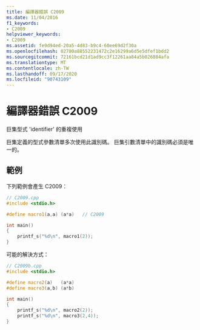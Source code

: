 ```yaml
---
title: 編譯器錯誤 C2009
ms.date: 11/04/2016
f1_keywords:
- C2009
helpviewer_keywords:
- C2009
ms.assetid: fe9d94ed-20a5-4d83-b9c4-60ee69d2f30a
ms.openlocfilehash: 02780a88552231472c2e16299a6d5e5dfef1bdd2
ms.sourcegitcommit: 72161bcd21d1ad9cc3f12261aa84a5b026884afa
ms.translationtype: MT
ms.contentlocale: zh-TW
ms.lasthandoff: 09/17/2020
ms.locfileid: "90743109"
---
```

# <a name="compiler-error-c2009"></a>編譯器錯誤 C2009

巨集型式 'identifier' 的重複使用

巨集定義的型式參數清單多次使用此識別碼。 巨集引數清單中的識別碼必須是唯一的。

## <a name="examples"></a>範例

下列範例會產生 C2009：

```cpp
// C2009.cpp
#include <stdio.h>

#define macro1(a,a) (a*a)   // C2009

int main()
{
    printf_s("%d\n", macro1(2));
}
```

可能的解決方式：

```cpp
// C2009b.cpp
#include <stdio.h>

#define macro2(a)   (a*a)
#define macro3(a,b) (a*b)

int main()
{
    printf_s("%d\n", macro2(2));
    printf_s("%d\n", macro3(2,4));
}
```
